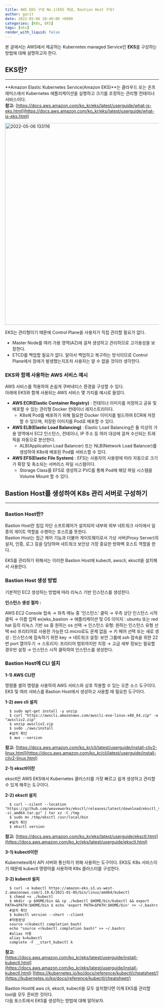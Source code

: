 ```yaml
---
title: AWS EKS 구성 No.1(EKS 개념, Bastion Host 구성)
author: garit
date: 2022-05-06 10:40:00 +0900
categories: [K8s, EKS]
tags: [eks]
render_with_liquid: false
---
```


본 글에서는 AWS에서 제공하는 Kubernetes managed Service인 **EKS**를 구성하는 방법에 대해 설명하고자 한다.



## EKS란?
---
**Amazon Elastic Kubernetes Service(Amazon EKS)**는 클라우드 또는 온프레미스에서 Kubernetes 애플리케이션을 실행하고 크기를 조정하는 관리형 컨테이너 서비스이다.  
**참고:** [https://docs.aws.amazon.com/ko_kr/eks/latest/userguide/what-is-eks.html](https://docs.aws.amazon.com/ko_kr/eks/latest/userguide/what-is-eks.html)

<img width="660" alt="2022-05-06 133116" src="https://user-images.githubusercontent.com/67899732/167076836-a296ff55-965e-4a97-9779-3e22626e2241.png">


EKS는 관리형이기 때문에 Control Plane을 사용자가 직접 관리할 필요가 없다.
- Master Node를 여러 가용 영역(AZ)에 걸쳐 생성하고 관리하므로 고가용성을 보장한다.
- ETCD를 백업할 필요가 없다. 알아서 백업하고 복구하는 방식이므로 Control Plane에서 장애가 발생했는지조차 사용자는 알 수 없을 것이라 생각한다. 

### EKS와 함께 사용하는 AWS 서비스 예시
AWS 서비스를 적용하여 손쉽게 쿠버네티스 환경을 구성할 수 있다.   
아래에 EKS와 함께 사용되는 AWS 서비스 몇 가지를 예시로 들었다.
- **AWS ECR(Elastic Container Registry)** : 컨테이너 이미지를 저장하고 공유 및 배포할 수 있는 관리형 Docker 컨테이너 레지스트리이다.
	- K8s에 Pod를 배포하기 위해 필요한 Docker 이미지를 빌드하여 ECR에 저장할 수 있으며, 저장된 이미지를 Pod로 배포할 수 있다.
- **AWS ELB(Elastic Load Balancing)** : Elastic Load Balancing은 둘 이상의 가용 영역에서 EC2 인스턴스, 컨테이너, IP 주소 등 여러 대상에 걸쳐 수신되는 트래픽을 자동으로 분산한다.
	- ALB(Application Load Balancer) 또는 NLB(Network Load Balancer)를 생성하여 K8s에 배포된 Pod를 서비스할 수 있다.
- **AWS EFS(Elastic File System)** : EFS는 사용자의 사용량에 따라 자동으로 크기가 확장 및 축소되는 서버리스 파일 시스템이다.
	- Storage Class를 EFS로 생성하고 PVC를 통해 Pod에 해당 파일 시스템을 Volume Mount 할 수 있다.

## Bastion Host를 생성하여 K8s 관리 서버로 구성하기
---
### Bastion Host란?
Bastion Host란 침입 차단 소프트웨어가 설치되어 내부와 외부 네트워크 사이에서 일종의 게이트 역할을 수행하는 호스트를 뜻한다.  
Bastion Host는 접근 제어 기능과 더불어 게이트웨이로서 가상 서버(Proxy Server)의 설치, 인증, 로그 등을 담당하며 네트워크 보안상 가장 중요한 방화벽 호스트 역할을 한다.

EKS를 관리하기 위해서는 이러한  Bastion Host에 kubectl, awscli, eksctl을 설치해서 사용한다.

### Bastion Host 생성 방법
   기본적인 EC2 생성하는 방법에 따라 리눅스 기반 인스턴스를 생성한다.
   
   **인스턴스 생성 절차 :** 

   AWS EC2 Console 접속 &rarr; 좌측 메뉴 중 '인스턴스' 클릭 &rarr; 우측 상단 인스턴스 시작 클릭 &rarr; 이름 입력 ex)eks_bastion &rarr; 애플리케이션 및 OS 이미지 : ubuntu 또는 red hat 등의 리눅스 기반 os 중 원하는 os 선택 &rarr; 인스턴스 유형: 원하는 인스턴스 유형 선택 ex) 프리티어로 사용한 가능한 t2.micro로도 문제 없음 &rarr; 키 페어 선택 또는 새로 생성 : 인스턴스에 접속하기 위한 key &rarr; 네트워크 설정: 보안 그룹에 ssh 접속을 위한 22번 port 열어두기 &rarr; 스토리지: 프리티어 범위까지만 지정 &rarr; 고급 세부 정보는 필요할 경우만 설정 &rarr; 인스턴스 시작 클릭하여 인스턴스를 생성한다.
   
### Bastion Host에 CLI 설치
**1-1) AWS CLI란**

명령줄 셸의 명령을 사용하여 AWS 서비스와 상호 작용할 수 있는 오픈 소스 도구이다. EKS 및 여러 서비스를 Bastion Host에서 생성하고 사용할 때 필요한 도구이다.

**1-2) aws cli 설치**

      $ sudo apt-get install -y unzip  
      $ curl "https://awscli.amazonaws.com/awscli-exe-linux-x86_64.zip" -o "awscliv2.zip"   
      $ unzip awscliv2.zip   
      $ sudo ./aws/install   
      #설치 확인  
      $ aws --version   

**참고:** [https://docs.aws.amazon.com/ko_kr/cli/latest/userguide/install-cliv2-linux.html](https://docs.aws.amazon.com/ko_kr/cli/latest/userguide/install-cliv2-linux.html)

**2-1) eksctl이란**

eksctl은 AWS EKS에서 Kubernetes 클러스터를 가장 빠르고 쉽게 생성하고 관리할 수 있게 해주는 도구이다.

**2-2) eksctl 설치**  

      $ curl --silent --location "https://github.com/weaveworks/eksctl/releases/latest/download/eksctl_$(uname -s)_amd64.tar.gz" | tar xz -C /tmp   
      $ sudo mv /tmp/eksctl /usr/local/bin   
      #설치 확인   
      $ eksctl version  

**참고:** [https://docs.aws.amazon.com/ko_kr/eks/latest/userguide/eksctl.html](https://docs.aws.amazon.com/ko_kr/eks/latest/userguide/eksctl.html)

**3-1) kubectl이란**

Kubernetes에서 API 서버와 통신하기 위해 사용하는 도구이다. EKS도 K8s 서비스이기 때문에 kubectl 명령어를 사용하여 K8s 클러스터를 구성한다.

**3-2) kubectl 설치**

      $ curl -o kubectl https://amazon-eks.s3.us-west-2.amazonaws.com/1.19.6/2021-01-05/bin/linux/amd64/kubectl  
      $ chmod +x ./kubectl   
      $ mkdir -p $HOME/bin && cp ./kubectl $HOME/bin/kubectl && export PATH=$PATH:$HOME/bin $ echo 'export PATH=$PATH:$HOME/bin' >> ~/.bashrc   
      #설치 확인  
      $ kubectl version --short --client   
      #자동완성  
      source <(kubectl completion bash)  
      echo "source <(kubectl completion bash)" >> ~/.bashrc  
      #alias 사용  
      alias k=kubectl  
      complete -F __start_kubectl k  

**참고:**   
[https://docs.aws.amazon.com/ko_kr/eks/latest/userguide/install-kubectl.html](https://docs.aws.amazon.com/ko_kr/eks/latest/userguide/install-kubectl.html)
[https://kubernetes.io/ko/docs/reference/kubectl/cheatsheet/](https://kubernetes.io/ko/docs/reference/kubectl/cheatsheet/)

Bastion Host에 aws cli, eksctl, kubectl을 모두 설치했다면 이제 EKS를 관리할 tool을 모두 준비한 것이다.  
다음 포스트에서 EKS를 생성하는 방법에 대해 알아보자.

